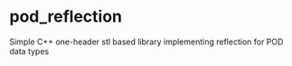 # pod_reflection
 Simple C++ one-header stl based library implementing reflection for POD data types
